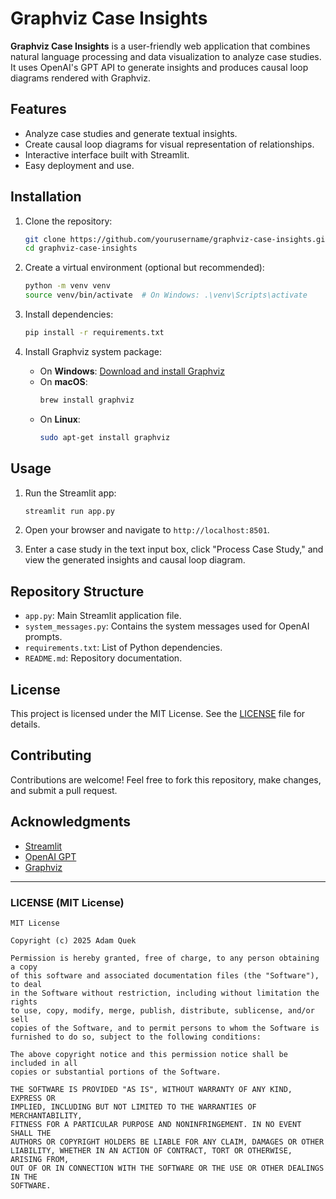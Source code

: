 # Graphviz Case Insights

**Graphviz Case Insights** is a user-friendly web application that combines natural language processing and data visualization to analyze case studies. It uses OpenAI's GPT API to generate insights and produces causal loop diagrams rendered with Graphviz.

## Features

- Analyze case studies and generate textual insights.
- Create causal loop diagrams for visual representation of relationships.
- Interactive interface built with Streamlit.
- Easy deployment and use.

## Installation

1. Clone the repository:
   ```bash
   git clone https://github.com/yourusername/graphviz-case-insights.git
   cd graphviz-case-insights
   ```

2. Create a virtual environment (optional but recommended):
   ```bash
   python -m venv venv
   source venv/bin/activate  # On Windows: .\venv\Scripts\activate
   ```

3. Install dependencies:
   ```bash
   pip install -r requirements.txt
   ```

4. Install Graphviz system package:
   - On **Windows**: [Download and install Graphviz](https://graphviz.org/download/)
   - On **macOS**:
     ```bash
     brew install graphviz
     ```
   - On **Linux**:
     ```bash
     sudo apt-get install graphviz
     ```

## Usage

1. Run the Streamlit app:
   ```bash
   streamlit run app.py
   ```

2. Open your browser and navigate to `http://localhost:8501`.

3. Enter a case study in the text input box, click "Process Case Study," and view the generated insights and causal loop diagram.

## Repository Structure

- `app.py`: Main Streamlit application file.
- `system_messages.py`: Contains the system messages used for OpenAI prompts.
- `requirements.txt`: List of Python dependencies.
- `README.md`: Repository documentation.

## License

This project is licensed under the MIT License. See the [LICENSE](LICENSE) file for details.

## Contributing

Contributions are welcome! Feel free to fork this repository, make changes, and submit a pull request.

## Acknowledgments

- [Streamlit](https://streamlit.io/)
- [OpenAI GPT](https://platform.openai.com/)
- [Graphviz](https://graphviz.org/)

---

### **LICENSE (MIT License)**

```plaintext
MIT License

Copyright (c) 2025 Adam Quek

Permission is hereby granted, free of charge, to any person obtaining a copy
of this software and associated documentation files (the "Software"), to deal
in the Software without restriction, including without limitation the rights
to use, copy, modify, merge, publish, distribute, sublicense, and/or sell
copies of the Software, and to permit persons to whom the Software is
furnished to do so, subject to the following conditions:

The above copyright notice and this permission notice shall be included in all
copies or substantial portions of the Software.

THE SOFTWARE IS PROVIDED "AS IS", WITHOUT WARRANTY OF ANY KIND, EXPRESS OR
IMPLIED, INCLUDING BUT NOT LIMITED TO THE WARRANTIES OF MERCHANTABILITY,
FITNESS FOR A PARTICULAR PURPOSE AND NONINFRINGEMENT. IN NO EVENT SHALL THE
AUTHORS OR COPYRIGHT HOLDERS BE LIABLE FOR ANY CLAIM, DAMAGES OR OTHER
LIABILITY, WHETHER IN AN ACTION OF CONTRACT, TORT OR OTHERWISE, ARISING FROM,
OUT OF OR IN CONNECTION WITH THE SOFTWARE OR THE USE OR OTHER DEALINGS IN THE
SOFTWARE.
```
